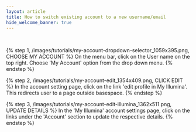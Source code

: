 ```yaml
---
layout: article
title: How to switch existing account to a new username/email
hide_welcome_banner: true
---
```

<br />

{% step 1, /images/tutorials/my-account-dropdown-selector_1059x395.png, CHOOSE MY ACCOUNT %}
On the menu bar, click on the User name on the top right. Choose 'My Account' option from the drop down menu. 
{% endstep %}

{% step 2, /images/tutorials/my-account-edit_1354x409.png, CLICK EDIT %}
In the account setting page, click on the link 'edit profile in My Illumina'. This redirects user to a page outside basespace.
{% endstep %}

{% step 3, /images/tutorials/my-account-edit-illumina_1362x511.png, UPDATE DETAILS %}
In the 'My Illumina' account settings page, click on the links under the 'Account' section to update the respective details.
{% endstep %}

